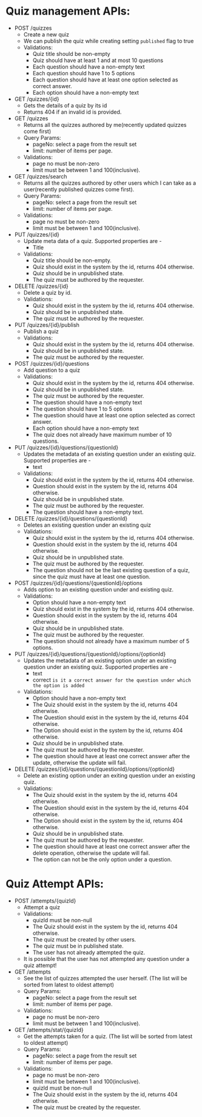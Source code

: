 # Quiz management APIs:
- POST /quizzes
    - Create a new quiz
    - We can publish the quiz while creating setting `published` flag to true
    - Validations:
        - Quiz title should be non-empty
        - Quiz should have at least 1 and at most 10 questions
        - Each question should have a non-empty text
        - Each question should have 1 to 5 options
        - Each question should have at least one option selected as correct answer.
        - Each option should have a non-empty text
- GET /quizzes/{id}
    - Gets the details of a quiz by its id
    - Returns 404 if an invalid id is provided.
- GET /quizzes
    - Returns all the quizzes authored by me(recently updated quizzes come first)
    - Query Params:
        - pageNo: select a page from the result set
        - limit: number of items per page.
    - Validations:
        - page no must be non-zero
        - limit must be between 1 and 100(inclusive).
- GET /quizzes/search
    - Returns all the quizzes authored by other users which I can take as a user(recently published quizzes come first).
    - Query Params:
        - pageNo: select a page from the result set
        - limit: number of items per page.
    - Validations:
        - page no must be non-zero
        - limit must be between 1 and 100(inclusive).
- PUT /quizzes/{id}
    - Update meta data of a quiz. Supported properties are -
        - Title
    - Validations:
        - Quiz title should be non-empty.
        - Quiz should exist in the system by the id, returns 404 otherwise.
        - Quiz should be in unpublished state.
        - The quiz must be authored by the requester.
- DELETE /quizzes/{id}
    - Delete a quiz by id.
    - Validations:
        - Quiz should exist in the system by the id, returns 404 otherwise.
        - Quiz should be in unpublished state.
        - The quiz must be authored by the requester.
- PUT /quizzes/{id}/publish
    - Publish a quiz
    - Validations:
        - Quiz should exist in the system by the id, returns 404 otherwise.
        - Quiz should be in unpublished state.
        - The quiz must be authored by the requester.
- POST /quizzes/{id}/questions
    - Add question to a quiz
    - Validations:
        - Quiz should exist in the system by the id, returns 404 otherwise.
        - Quiz should be in unpublished state.
        - The quiz must be authored by the requester.
        - The question should have a non-empty text
        - The question should have 1 to 5 options
        - The question should have at least one option selected as correct answer.
        - Each option should have a non-empty text
        - The quiz does not already have maximum number of 10 questions.
- PUT /quizzes/{id}/questions/{questionId}
    - Updates the metadata of an existing question under an existing quiz. Supported properties are -
        - text
    - Validations:
        - Quiz should exist in the system by the id, returns 404 otherwise.
        - Question should exist in the system by the id, returns 404 otherwise.
        - Quiz should be in unpublished state.
        - The quiz must be authored by the requester.
        - The question should have a non-empty text.
- DELETE /quizzes/{id}/questions/{questionId}
    - Deletes an existing question under an existing quiz
    - Validations:
        - Quiz should exist in the system by the id, returns 404 otherwise.
        - Question should exist in the system by the id, returns 404 otherwise.
        - Quiz should be in unpublished state.
        - The quiz must be authored by the requester.
        - The question should not be the last existing question of a quiz, since the quiz must have at least one question.
- POST /quizzes/{id}/questions/{questionId}/options
    - Adds option to an existing question under and existing quiz.
    - Validations:
        - Option should have a non-empty text
        - Quiz should exist in the system by the id, returns 404 otherwise.
        - Question should exist in the system by the id, returns 404 otherwise.
        - Quiz should be in unpublished state.
        - The quiz must be authored by the requester.
        - The question should not already have a maximum number of 5 options.
- PUT /quizzes/{id}/questions/{questionId}/options/{optionId}
    - Updates the metadata of an existing option under an existing question under an existing quiz. Supported properties are -
        - text
        - correct `is it a correct answer for the question under which the option is added`
    - Validations:
        - Option should have a non-empty text
        - The Quiz should exist in the system by the id, returns 404 otherwise.
        - The Question should exist in the system by the id, returns 404 otherwise.
        - The Option should exist in the system by the id, returns 404 otherwise.
        - Quiz should be in unpublished state.
        - The quiz must be authored by the requester.
        - The question should have at least one correct answer after the update, otherwise the update will fail.
- DELETE /quizzes/{id}/questions/{questionId}/options/{optionId}
    - Delete an existing option under an exiting question under an existing quiz.
    - Validations:
        - The Quiz should exist in the system by the id, returns 404 otherwise.
        - The Question should exist in the system by the id, returns 404 otherwise.
        - The Option should exist in the system by the id, returns 404 otherwise.
        - Quiz should be in unpublished state.
        - The quiz must be authored by the requester.
        - The question should have at least one correct answer after the delete operation, otherwise the update will fail.
        - The option can not be the only option under a question.
# Quiz Attempt APIs:
- POST /attempts/{quizId}
  - Attempt a quiz
  - Validations:
    - quizId must be non-null
    - The Quiz should exist in the system by the id, returns 404 otherwise.
    - The quiz must be created by other users.
    - The quiz must be in published state.
    - The user has not already attempted the quiz.
  - It is possible that the user has not attempted any question under a quiz attempt!
- GET /attempts
  - See the list of quizzes attempted the user herself. (The list will be sorted from latest to oldest attempt)
  - Query Params:
      - pageNo: select a page from the result set
      - limit: number of items per page.
  - Validations:
      - page no must be non-zero
      - limit must be between 1 and 100(inclusive).
- GET /attempts/stat/{quizId}
  - Get the attempts taken for a quiz. (The list will be sorted from latest to oldest attempt)
  - Query Params:
      - pageNo: select a page from the result set
      - limit: number of items per page.
  - Validations:
    - page no must be non-zero
    - limit must be between 1 and 100(inclusive).
    - quizId must be non-null
    - The Quiz should exist in the system by the id, returns 404 otherwise.
    - The quiz must be created by the requester.
      
  